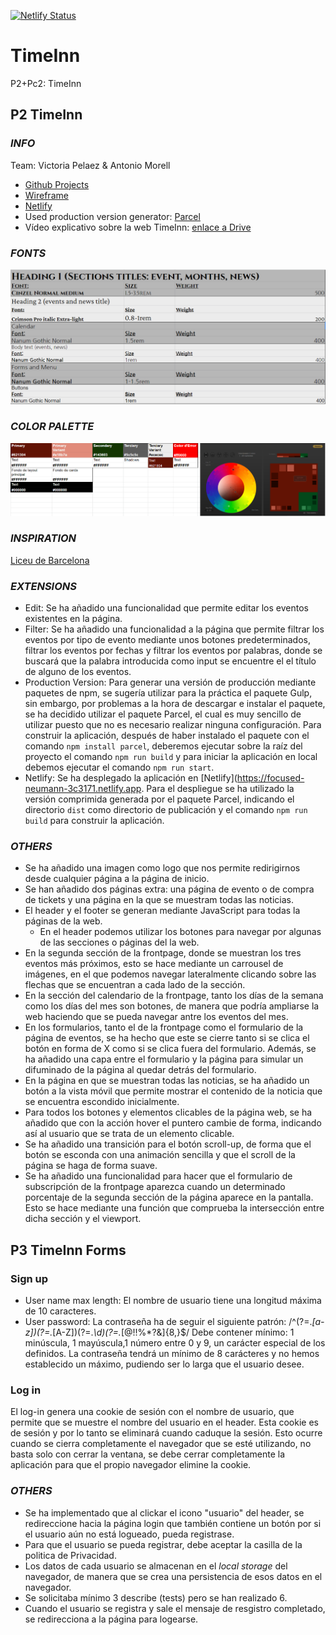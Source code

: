 [![Netlify Status](https://api.netlify.com/api/v1/badges/2dec0de1-0855-497e-8b80-cffde481f69e/deploy-status)](https://app.netlify.com/sites/focused-neumann-3c3171/deploys)

# TimeInn

P2+Pc2: TimeInn

## P2 TimeInn

### _INFO_

Team: Victoria Pelaez & Antonio Morell

- [Github Projects](https://github.com/amorellb/TimeInn/projects/1)
- [Wireframe](https://balsamiq.cloud/sbduqxt/p36dhva)
- [Netlify](https://focused-neumann-3c3171.netlify.app)
- Used production version generator: [Parcel](https://parceljs.org/)
- Vídeo explicativo sobre la web TimeInn: [enlace a Drive](https://drive.google.com/drive/folders/1JmWdMfeQHSo_J-YYPkSs5WkRkO32tXXm?usp=sharing)

### _FONTS_

![fuentes de Google](https://github.com/amorellb/TimeInn/blob/main/docs/font_palette.PNG)

### _COLOR PALETTE_

![paleta de colores](https://github.com/amorellb/TimeInn/blob/main/docs/color_palette.PNG)

### _INSPIRATION_

[Liceu de Barcelona](https://www.liceubarcelona.cat/es)

### _EXTENSIONS_

- Edit: Se ha añadido una funcionalidad que permite editar los eventos existentes en la página.
- Filter: Se ha añadido una funcionalidad a la página que permite filtrar los eventos por tipo de evento mediante unos botones predeterminados, filtrar los eventos por fechas y filtrar los eventos por palabras, donde se buscará que la palabra introducida como input se encuentre el el título de alguno de los eventos.
- Production Version: Para generar una versión de producción mediante paquetes de npm, se sugería utilizar para la práctica el paquete Gulp, sin embargo, por problemas a la hora de descargar e instalar el paquete, se ha decidido utilizar el paquete Parcel, el cual es muy sencillo de utilizar puesto que no es necesario realizar ninguna configuración. Para construir la aplicación, después de haber instalado el paquete con el comando `npm install parcel`, deberemos ejecutar sobre la raíz del proyecto el comando `npm run build` y para iniciar la aplicación en local debemos ejecutar el comando `npm run start`.
- Netlify: Se ha desplegado la aplicación en [Netlify](https://focused-neumann-3c3171.netlify.app. Para el despliegue se ha utilizado la versión comprimida generada por el paquete Parcel, indicando el directorio `dist` como directorio de publicación y el comando `npm run build` para construir la aplicación.

### _OTHERS_

- Se ha añadido una imagen como logo que nos permite redirigirnos desde cualquier página a la página de inicio.
- Se han añadido dos páginas extra: una página de evento o de compra de tickets y una página en la que se muestram todas las noticias.
- El header y el footer se generan mediante JavaScript para todas la páginas de la web.
  - En el header podemos utilizar los botones para navegar por algunas de las secciones o páginas del la web.
- En la segunda sección de la frontpage, donde se muestran los tres eventos más próximos, esto se hace mediante un carrousel de imágenes, en el que podemos navegar lateralmente clicando sobre las flechas que se encuentran a cada lado de la sección.
- En la sección del calendario de la frontpage, tanto los días de la semana como los días del mes son botones, de manera que podría ampliarse la web haciendo que se pueda navegar antre los eventos del mes.
- En los formularios, tanto el de la frontpage como el formulario de la página de eventos, se ha hecho que este se cierre tanto si se clica el botón en forma de X como si se clica fuera del formulario. Además, se ha añadido una capa entre el formulario y la página para simular un difuminado de la página al quedar detrás del formulario.
- En la página en que se muestran todas las noticias, se ha añadido un botón a la vista móvil que permite mostrar el contenido de la noticia que se encuentra escondido inicialmente.
- Para todos los botones y elementos clicables de la página web, se ha añadido que con la acción hover el puntero cambie de forma, indicando así al usuario que se trata de un elemento clicable.
- Se ha añadido una transición para el botón scroll-up, de forma que el botón se esconda con una animación sencilla y que el scroll de la página se haga de forma suave.
- Se ha añadido una funcionalidad para hacer que el formulario de subscripción de la frontpage aparezca cuando un determinado porcentaje de la segunda sección de la página aparece en la pantalla. Esto se hace mediante una función que comprueba la intersección entre dicha sección y el viewport.

## P3 TimeInn Forms

### Sign up

- User name max length: El nombre de usuario tiene una longitud máxima de 10 caracteres.
- User password: La contraseña ha de seguir el siguiente patrón: /^(?=._[a-z])(?=._[A-Z])(?=._\d)(?=._[@$!%*?&])[A-Za-z\d@$!%*?&]{8,}$/
  Debe contener mínimo: 1 minúscula, 1 mayúscula,1 número entre 0 y 9, un carácter especial de los definidos. La contraseña tendrá un mínimo de 8 carácteres y no hemos establecido un máximo, pudiendo ser lo larga que el usuario desee.

### Log in

El log-in genera una cookie de sesión con el nombre de usuario, que permite que se muestre el nombre del usuario en el header. Esta cookie es de sesión y por lo tanto se eliminará cuando caduque la sesión. Esto ocurre cuando se cierra completamente el navegador que se esté utilizando, no basta solo con cerrar la ventana, se debe cerrar completamente la aplicación para que el propio navegador elimine la cookie.

### _OTHERS_

- Se ha implementado que al clickar el icono "usuario" del header, se redireccione hacia la página login que también contiene un botón por si el usuario aún no está logueado, pueda registrase.
- Para que el usuario se pueda registrar, debe aceptar la casilla de la politica de Privacidad.
- Los datos de cada usuario se almacenan en el _local storage_ del navegador, de manera que se crea una persistencia de esos datos en el navegador.
- Se solicitaba mínimo 3 describe (tests) pero se han realizado 6.
- Cuando el usuario se registra y sale el mensaje de resgistro completado, se redirecciona a la página para logearse. 